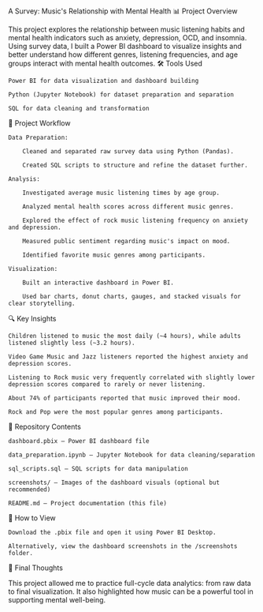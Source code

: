 A Survey: Music's Relationship with Mental Health
📊 Project Overview

This project explores the relationship between music listening habits and mental health indicators such as anxiety, depression, OCD, and insomnia.
Using survey data, I built a Power BI dashboard to visualize insights and better understand how different genres, listening frequencies, and age groups interact with mental health outcomes.
🛠️ Tools Used

    Power BI for data visualization and dashboard building

    Python (Jupyter Notebook) for dataset preparation and separation

    SQL for data cleaning and transformation

🧠 Project Workflow

    Data Preparation:

        Cleaned and separated raw survey data using Python (Pandas).

        Created SQL scripts to structure and refine the dataset further.

    Analysis:

        Investigated average music listening times by age group.

        Analyzed mental health scores across different music genres.

        Explored the effect of rock music listening frequency on anxiety and depression.

        Measured public sentiment regarding music's impact on mood.

        Identified favorite music genres among participants.

    Visualization:

        Built an interactive dashboard in Power BI.

        Used bar charts, donut charts, gauges, and stacked visuals for clear storytelling.

🔍 Key Insights

    Children listened to music the most daily (~4 hours), while adults listened slightly less (~3.2 hours).

    Video Game Music and Jazz listeners reported the highest anxiety and depression scores.

    Listening to Rock music very frequently correlated with slightly lower depression scores compared to rarely or never listening.

    About 74% of participants reported that music improved their mood.

    Rock and Pop were the most popular genres among participants.

📁 Repository Contents

    dashboard.pbix – Power BI dashboard file

    data_preparation.ipynb – Jupyter Notebook for data cleaning/separation

    sql_scripts.sql – SQL scripts for data manipulation

    screenshots/ – Images of the dashboard visuals (optional but recommended)

    README.md – Project documentation (this file)

🚀 How to View

    Download the .pbix file and open it using Power BI Desktop.

    Alternatively, view the dashboard screenshots in the /screenshots folder.

🌟 Final Thoughts

This project allowed me to practice full-cycle data analytics: from raw data to final visualization.
It also highlighted how music can be a powerful tool in supporting mental well-being.
